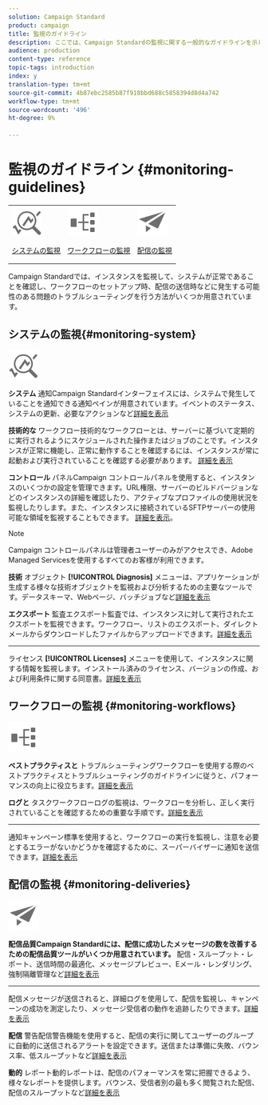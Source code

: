 ```yaml
---
solution: Campaign Standard
product: campaign
title: 監視のガイドライン
description: ここでは、Campaign Standardの監視に関する一般的なガイドラインを示します。
audience: production
content-type: reference
topic-tags: introduction
index: y
translation-type: tm+mt
source-git-commit: 4b87ebc2585b87f918bbd688c5858394d8d4a742
workflow-type: tm+mt
source-wordcount: '496'
ht-degree: 9%

---
```



# 監視のガイドライン {#monitoring-guidelines}

<table>
<tr><td><img src="assets/do-not-localize/icon_system.svg" width="60px"><p><a href="#monitoring-system">システムの監視</a></p></td>
<td><img src="assets/do-not-localize/icon_workflows.svg" width="60px"><p><a href="#moniroting-workflows">ワークフローの監視</a></p></td>
<td><img src="assets/do-not-localize/icon_send.svg" width="60px"><p><a href="#monitoring-deliveries">配信の監視</a></p></td></tr>
</table>

Campaign Standardでは、インスタンスを監視して、システムが正常であることを確認し、ワークフローのセットアップ時、配信の送信時などに発生する可能性のある問題のトラブルシューティングを行う方法がいくつか用意されています。

## システムの監視{#monitoring-system}

<img src="assets/do-not-localize/icon_system.svg" width="60px">

**システム**
通知Campaign Standardインターフェイスには、システムで発生していることを通知できる通知ペインが用意されています。イベントのステータス、システムの更新、必要なアクションなど[詳細を表示](../../start/using/interface-description.md#top-bar)


**技術的な**
ワークフロー技術的なワークフローとは、サーバーに基づいて定期的に実行されるようにスケジュールされた操作またはジョブのことです。インスタンスが正常に機能し、正常に動作することを確認するには、インスタンスが常に起動および実行されていることを確認する必要があります。 [詳細を表示](../../administration/using/technical-workflows.md)

**コントロール**
パネルCampaign コントロールパネルを使用すると、インスタンスのいくつかの設定を管理できます。URL権限、サーバーのビルドバージョンなどのインスタンスの詳細を確認したり、アクティブなプロファイルの使用状況を監視したりします。また、インスタンスに接続されているSFTPサーバーの使用可能な領域を監視することもできます。 [詳細を表示](https://docs.adobe.com/content/help/ja-JP/control-panel/using/control-panel-home.html)。

>[!NOTE]
>
>Campaign コントロールパネルは管理者ユーザーのみがアクセスでき、Adobe Managed Servicesを使用するすべてのお客様が利用できます。

**技術**
オブジェクト **[!UICONTROL Diagnosis]** メニューは、アプリケーションが生成する様々な技術オブジェクトを監視および分析するための主要なツールです。データスキーマ、Webページ、バッチジョブなど[詳細を表示](../../developing/using/monitoring-data-model-changes.md)

**エクスポート**
監査エクスポート監査では、インスタンスに対して実行されたエクスポートを監視できます。ワークフロー、リストのエクスポート、ダイレクトメールからダウンロードしたファイルからアップロードできます。[詳細を表示](../../administration/using/auditing-export-logs.md)

****
ライセンス **[!UICONTROL Licenses]** メニューを使用して、インスタンスに関する情報を監視します。インストール済みのライセンス、バージョンの作成、および利用条件に関する同意書。[詳細を表示](../../administration/using/licenses.md)

## ワークフローの監視 {#monitoring-workflows}

<img src="assets/do-not-localize/icon_workflows.svg" width="60px">

**ベストプラクティスと**
トラブルシューティングワークフローを使用する際のベストプラクティスとトラブルシューティングのガイドラインに従うと、パフォーマンスの向上に役立ちます。[詳細を表示](../../automating/using/best-practices-workflows.md)

**ログと**
タスクワークフローログの監視は、ワークフローを分析し、正しく実行されていることを確認するための重要な手順です。[詳細を表示](../../automating/using/monitoring-workflow-execution.md#workflow-log-and-tasks)

****
通知キャンペーン標準を使用すると、ワークフローの実行を監視し、注意を必要とするエラーがないかどうかを確認するために、スーパーバイザーに通知を送信できます。[詳細を表示](../../automating/using/monitoring-workflow-execution.md#error-management)

## 配信の監視 {#monitoring-deliveries}

<img src="assets/do-not-localize/icon_send.svg" width="60px">

**配信品質Campaign Standardには、配信に成功したメッセージの数を改善するための配信品質ツールがいくつか用意されています。**
配信・スループット・レポート、送信時間の最適化、メッセージプレビュー、Eメール・レンダリング、強制隔離管理など[詳細を表示](../../sending/using/about-deliverability.md)

****
配信メッセージが送信されると、詳細ログを使用して、配信を監視し、キャンペーンの成功を測定したり、メッセージ受信者の動作を追跡したりできます。[詳細を表示](../../sending/using/monitoring-a-delivery.md)

**配信**
警告配信警告機能を使用すると、配信の実行に関してユーザーのグループに自動的に送信されるアラートを設定できます。送信または準備に失敗、バウンス率、低スループットなど[詳細を表示](../../sending/using/receiving-alerts-when-failures-happen.md)

**動的**
レポート動的レポートは、配信のパフォーマンスを常に把握できるよう、様々なレポートを提供します。バウンス、受信者別の最も多く閲覧された配信、配信のスループットなど[詳細を表示](../../reporting/using/about-dynamic-reports.md)
